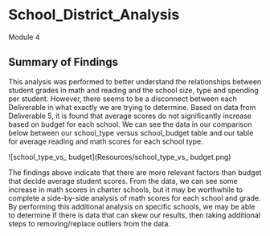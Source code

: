# School_District_Analysis
Module 4

## Summary of Findings
 This analysis was performed to better understand the relationships between student grades in math and reading and the school size, type and spending per student. However, there seems to be a disconnect between each Deliverable in what exactly we are trying to determine. Based on data from Deliverable 5, it is found that average scores do not significantly increase based on budget for each school. We can see the data in our comparison below between our school_type versus school_budget table and our table for average reading and math scores for each school type. 
 
![school_type_vs_ budget](Resources/school_type_vs_ budget.png)
 
 
 
The findings above indicate that there are more relevant factors than budget that decide average student scores. From the data, we can see some increase in math scores in charter schools, but it may be worthwhile to complete a side-by-side analysis of math scores for each school and grade. By performing this additional analysis on specific schools, we may be able to determine if there is data that can skew our results, then taking additional steps to removing/replace outliers from the data. 
 
 
